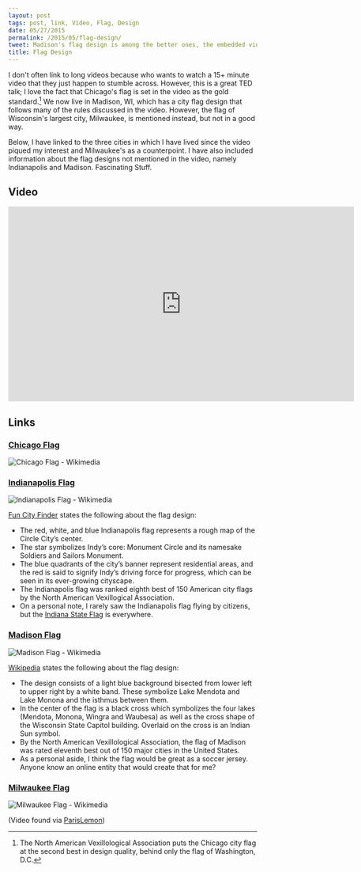 ```yaml
---
layout: post
tags: post, link, Video, Flag, Design
date: 05/27/2015
permalink: /2015/05/flag-design/
tweet: Madison's flag design is among the better ones, the embedded video will tell you why.
title: Flag Design
---
```


I don't often link to long videos because who wants to watch a 15+ minute video that they just happen to stumble across. However, this is a great TED talk; I love the fact that Chicago's flag is set in the video as the gold standard.[^1] We now live in Madison, WI, which has a city flag design that follows many of the rules discussed in the video. However, the flag of Wisconsin's largest city, Milwaukee, is mentioned instead, but not in a good way. 

Below, I have linked to the three cities in which I have lived since the video piqued my interest and Milwaukee's as a counterpoint.  I have also included information about the flag designs not mentioned in the video, namely Indianapolis and Madison. Fascinating Stuff.

## Video
<iframe id="video" width="700" height="394" src="https://www.youtube.com/embed/pnv5iKB2hl4" frameborder="0" allowfullscreen></iframe>

## Links
### [Chicago Flag](https://en.wikipedia.org/wiki/Flag_of_Chicago "Flag of Chicago - Wikipedia")
![Chicago Flag - Wikimedia](https://upload.wikimedia.org/wikipedia/commons/thumb/9/9b/Flag_of_Chicago%2C_Illinois.svg/720px-Flag_of_Chicago%2C_Illinois.svg.png)

### [Indianapolis Flag](https://en.wikipedia.org/wiki/Flag_of_Indianapolis "Flag of Indianapolis - Wikipedia")
![Indianapolis Flag - Wikimedia](https://upload.wikimedia.org/wikipedia/commons/thumb/0/05/Flag_of_Indianapolis.svg/500px-Flag_of_Indianapolis.svg.png)

[Fun City Finder](http://indianapolis-indiana.funcityfinder.com/2009/05/06/the-indianapolis-flag/) states the following about the flag design:

+ The red, white, and blue Indianapolis flag represents a rough map of the Circle City’s center.
+ The star symbolizes Indy’s core: Monument Circle and its namesake Soldiers and Sailors Monument.
+ The blue quadrants of the city’s banner represent residential areas, and the red is said to signify Indy’s driving force for progress, which can be seen in its ever-growing cityscape.
+ The Indianapolis flag was ranked eighth best of 150 American city flags by the North American Vexillogical Association.
+ On a personal note, I rarely saw the Indianapolis flag flying by citizens, but the [Indiana State Flag](https://upload.wikimedia.org/wikipedia/commons/thumb/a/ac/Flag_of_Indiana.svg/750px-Flag_of_Indiana.svg.png) is everywhere.

### [Madison Flag](https://en.wikipedia.org/wiki/Flag_of_Madison,_Wisconsin "Flag of Madison, Wisconsin - Wikipedia")
![Madison Flag - Wikimedia](https://upload.wikimedia.org/wikipedia/commons/thumb/f/f4/Flag_of_Madison%2C_Wisconsin.svg/900px-Flag_of_Madison%2C_Wisconsin.svg.png)

[Wikipedia](https://en.wikipedia.org/wiki/Flag_of_Madison,_Wisconsin) states the following about the flag design:

+ The design consists of a light blue background bisected from lower left to upper right by a white band. These symbolize Lake Mendota and Lake Monona and the isthmus between them.
+ In the center of the flag is a black cross which symbolizes the four lakes (Mendota, Monona, Wingra and Waubesa) as well as the cross shape of the Wisconsin State Capitol building. Overlaid on the cross is an Indian Sun symbol.
+ By the North American Vexillological Association, the flag of Madison was rated eleventh best out of 150 major cities in the United States.
+ As a personal aside, I think the flag would be great as a soccer jersey. Anyone know an online entity that would create that for me?

### [Milwaukee Flag](https://en.wikipedia.org/wiki/Flag_of_Milwaukee "Flag of Milwaukee - Wikipedia")
![Milwaukee Flag - Wikimedia](https://upload.wikimedia.org/wikipedia/commons/thumb/7/71/Flag_of_Milwaukee%2C_Wisconsin.svg/1000px-Flag_of_Milwaukee%2C_Wisconsin.svg.png)

(Video found via [ParisLemon](http://parislemon.com/post/119020313272/roman-mars-on-flag-design-one-of-my-favorite-ted))

[^1]: The North American Vexillological Association puts the Chicago city flag at the second best in design quality, behind only the flag of Washington, D.C.